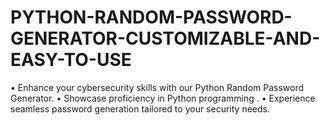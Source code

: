 # PYTHON-RANDOM-PASSWORD-GENERATOR-CUSTOMIZABLE-AND-EASY-TO-USE
• Enhance your cybersecurity skills with our Python Random Password Generator. 
• Showcase proficiency in Python programming .
• Experience seamless password generation tailored to your security needs.


